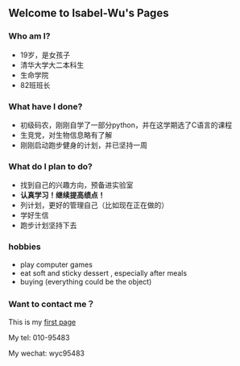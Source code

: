 ## Welcome to Isabel-Wu's Pages

### Who am I?
- 19岁，是女孩子
- 清华大学大二本科生
- 生命学院
- 82班班长

### What have I done?
- 初级码农，刚刚自学了一部分python，并在这学期选了C语言的课程
- 生竞党，对生物信息略有了解
- 刚刚启动跑步健身的计划，并已坚持一周

### What do I plan to do?
- 找到自己的兴趣方向，预备进实验室
- **认真学习！继续提高绩点！**
- 列计划，更好的管理自己（比如现在正在做的）
- 学好生信
- 跑步计划坚持下去

### hobbies
- play computer games
- eat soft and sticky dessert , especially after meals
- buying (everything could be the object)


### Want to contact me？
This is my [first page](https://isabel-wu.github.io/)

My tel: 010-95483

My wechat: wyc95483


